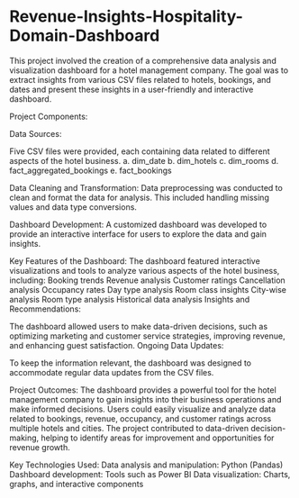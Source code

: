 # Revenue-Insights-Hospitality-Domain-Dashboard
This project involved the creation of a comprehensive data analysis and visualization dashboard for a hotel management company. The goal was to extract insights from various CSV files related to hotels, bookings, and dates and present these insights in a user-friendly and interactive dashboard.

Project Components:

Data Sources:

Five CSV files were provided, each containing data related to different aspects of the hotel business.
a. dim_date
b. dim_hotels
c. dim_rooms
d. fact_aggregated_bookings
e. fact_bookings

Data Cleaning and Transformation:
Data preprocessing was conducted to clean and format the data for analysis. This included handling missing values and data type conversions.

Dashboard Development:
A customized dashboard was developed to provide an interactive interface for users to explore the data and gain insights.

Key Features of the Dashboard:
The dashboard featured interactive visualizations and tools to analyze various aspects of the hotel business, including:
Booking trends
Revenue analysis
Customer ratings
Cancellation analysis
Occupancy rates
Day type analysis
Room class insights
City-wise analysis
Room type analysis
Historical data analysis
Insights and Recommendations:

The dashboard allowed users to make data-driven decisions, such as optimizing marketing and customer service strategies, improving revenue, and enhancing guest satisfaction.
Ongoing Data Updates:

To keep the information relevant, the dashboard was designed to accommodate regular data updates from the CSV files.

Project Outcomes:
The dashboard provides a powerful tool for the hotel management company to gain insights into their business operations and make informed decisions.
Users could easily visualize and analyze data related to bookings, revenue, occupancy, and customer ratings across multiple hotels and cities.
The project contributed to data-driven decision-making, helping to identify areas for improvement and opportunities for revenue growth.

Key Technologies Used:
Data analysis and manipulation: Python (Pandas)
Dashboard development: Tools such as  Power BI
Data visualization: Charts, graphs, and interactive components






